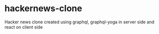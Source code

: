 # hackernews-clone

Hacker news clone created using graphql, graphql-yoga in server side and react on client side
